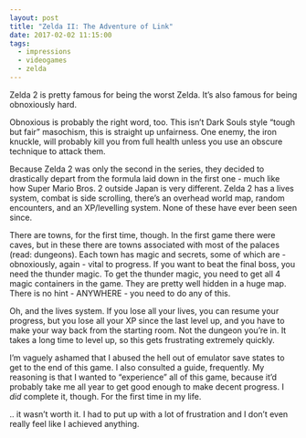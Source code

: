 ```yaml
---
layout: post
title: "Zelda II: The Adventure of Link"
date: 2017-02-02 11:15:00
tags:
  - impressions
  - videogames
  - zelda
---
```


Zelda 2 is pretty famous for being the worst Zelda. It’s also famous for being obnoxiously hard.

Obnoxious is probably the right word, too. This isn’t Dark Souls style “tough but fair” masochism, this is straight up unfairness. One enemy, the iron knuckle, will probably kill you from full health unless you use an obscure technique to attack them.

Because Zelda 2 was only the second in the series, they decided to drastically depart from the formula laid down in the first one - much like how Super Mario Bros. 2 outside Japan is very different. Zelda 2 has a lives system, combat is side scrolling, there’s an overhead world map, random encounters, and an XP/levelling system. None of these have ever been seen since.

There are towns, for the first time, though. In the first game there were caves, but in these there are towns associated with most of the palaces (read: dungeons). Each town has magic and secrets, some of which are - obnoxiously, again - vital to progress. If you want to beat the final boss, you need the thunder magic. To get the thunder magic, you need to get all 4 magic containers in the game. They are pretty well hidden in a huge map. There is no hint - ANYWHERE - you need to do any of this.

Oh, and the lives system. If you lose all your lives, you can resume your progress, but you lose all your XP since the last level up, and you have to make your way back from the starting room. Not the dungeon you’re in. It takes a long time to level up, so this gets frustrating extremely quickly.

I’m vaguely ashamed that I abused the hell out of emulator save states to get to the end of this game. I also consulted a guide, frequently. My reasoning is that I wanted to “experience” all of this game, because it’d probably take me all year to get good enough to make decent progress. I *did* complete it, though. For the first time in my life.

.. it wasn’t worth it. I had to put up with a lot of frustration and I don’t even really feel like I achieved anything.